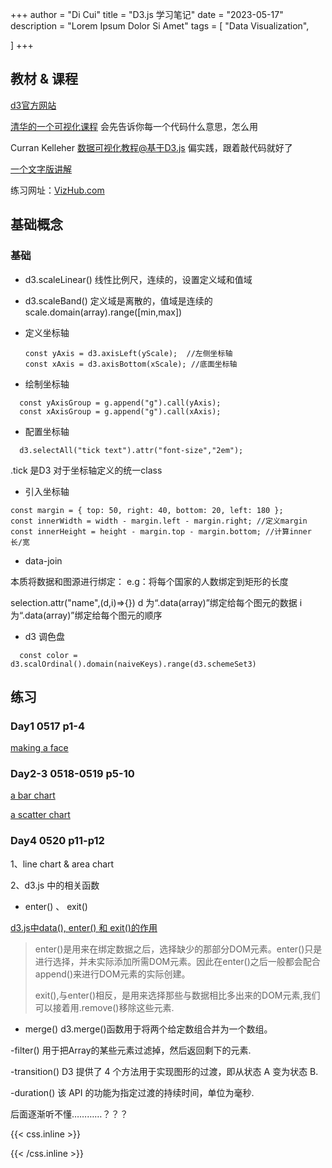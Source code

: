 +++
author = "Di Cui"
title = "D3.js 学习笔记"
date = "2023-05-17"
description = "Lorem Ipsum Dolor Si Amet"
tags = [
    "Data Visualization",

]
+++

## 教材 & 课程

[d3官方网站](https://d3js.org/)

[清华的一个可视化课程](https://www.bilibili.com/video/BV1qg411X7bB?p=2&vd_source=aff71f9dc82b763304a211b19dcf20eb) 会先告诉你每一个代码什么意思，怎么用

Curran Kelleher  [数据可视化教程@基于D3.js](https://www.bilibili.com/video/BV1Yb411c7cM?p=4&spm_id_from=pageDriver&vd_source=aff71f9dc82b763304a211b19dcf20eb)  偏实践，跟着敲代码就好了

[一个文字版讲解](https://blog.csdn.net/weixin_46999458/article/details/113694512?spm=1001.2101.3001.6650.2&utm_medium=distribute.pc_relevant.none-task-blog-2%7Edefault%7ECTRLIST%7ERate-2-113694512-blog-115085601.235%5Ev36%5Epc_relevant_default_base3&depth_1-utm_source=distribute.pc_relevant.none-task-blog-2%7Edefault%7ECTRLIST%7ERate-2-113694512-blog-115085601.235%5Ev36%5Epc_relevant_default_base3&utm_relevant_index=5) 

练习网址：[VizHub.com](https://vizhub.com/)


## 基础概念

### 基础

- d3.scaleLinear()
  线性比例尺，连续的，设置定义域和值域


- d3.scaleBand()
  定义域是离散的，值域是连续的
  scale.domain(array).range([min,max])
 
- 定义坐标轴
  ````
  const yAxis = d3.axisLeft(yScale);  //左侧坐标轴
  const xAxis = d3.axisBottom(xScale); //底面坐标轴
  ````

- 绘制坐标轴
 ````
   const yAxisGroup = g.append("g").call(yAxis);
   const xAxisGroup = g.append("g").call(xAxis);
 ````

 - 配置坐标轴
 ````
   d3.selectAll("tick text").attr("font-size","2em");
 ````

 .tick 是D3 对于坐标轴定义的统一class

 - 引入坐标轴

  ````
  const margin = { top: 50, right: 40, bottom: 20, left: 180 };
  const innerWidth = width - margin.left - margin.right; //定义margin
  const innerHeight = height - margin.top - margin.bottom; //计算inner 长/宽

  ````

- data-join

 本质将数据和图源进行绑定：
  e.g：将每个国家的人数绑定到矩形的长度

  selection.attr("name",(d,i)=>{})
  d 为“.data(array)”绑定给每个图元的数据
  i 为“.data(array)”绑定给每个图元的顺序


- d3 调色盘

````
  const color = d3.scalOrdinal().domain(naiveKeys).range(d3.schemeSet3)
````

  

 

 
## 练习

### Day1   0517   p1-4

[making a face](https://vizhub.com/cuidi1996/4961fdee46c845008e61c5438a792696)


### Day2-3    0518-0519   p5-10

[a bar chart](https://vizhub.com/cuidi1996/b0ebbe28900f43d38c1cf8de2fe688a6)

[a scatter chart](https://vizhub.com/cuidi1996/58260311aa9e41ec801699b6b180b6ac)



### Day4    0520    p11-p12

1、line chart & area chart

2、d3.js 中的相关函数

- enter() 、 exit()

[d3.js中data(), enter() 和 exit()的作用](https://blog.csdn.net/cxu123321/article/details/108254867)


> enter()是用来在绑定数据之后，选择缺少的那部分DOM元素。enter()只是进行选择，并未实际添加所需DOM元素。因此在enter()之后一般都会配合append()来进行DOM元素的实际创建。
> 
> exit(),与enter()相反，是用来选择那些与数据相比多出来的DOM元素,我们可以接着用.remove()移除这些元素.

- merge()    d3.merge()函数用于将两个给定数组合并为一个数组。

-filter()  用于把Array的某些元素过滤掉，然后返回剩下的元素.

-transition()   D3 提供了 4 个方法用于实现图形的过渡，即从状态 A 变为状态 B.

-duration() 该 API 的功能为指定过渡的持续时间，单位为毫秒.

后面逐渐听不懂…………？？？






{{< css.inline >}}

<style>
.canon { background: white; width: 100%; height: auto; }
</style>

{{< /css.inline >}}

